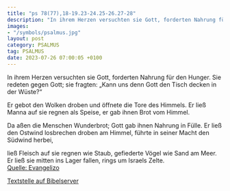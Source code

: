 ```yaml
---
title: "ps 78(77),18-19.23-24.25-26.27-28"
description: "In ihrem Herzen versuchten sie Gott, forderten Nahrung für den Hunger. Sie redeten gegen Gott; sie fragten: „Kann uns denn Gott den Tisch decken in der Wüste?“  Er gebot den Wolken droben und öffnete die Tore des Himmels. Er ließ Manna auf sie regnen als Speise, er gab ihnen ...."
images:
- "/symbols/psalmus.jpg"
layout: post
category: PSALMUS
tag: PSALMUS
date: 2023-07-26 07:00:05 +0100
---
```

In ihrem Herzen versuchten sie Gott,
forderten Nahrung für den Hunger.
Sie redeten gegen Gott; sie fragten:
„Kann uns denn Gott den Tisch decken in der Wüste?“

Er gebot den Wolken droben
und öffnete die Tore des Himmels.
Er ließ Manna auf sie regnen als Speise,
er gab ihnen Brot vom Himmel.<!--more-->

Da aßen die Menschen Wunderbrot;
Gott gab ihnen Nahrung in Fülle.
Er ließ den Ostwind losbrechen droben am Himmel,
führte in seiner Macht den Südwind herbei,

ließ Fleisch auf sie regnen wie Staub,
gefiederte Vögel wie Sand am Meer.
Er ließ sie mitten ins Lager fallen,
rings um Israels Zelte.<br>
[Quelle: Evangelizo](https://evangeliumtagfuertag.org/DE/gospel)

[Textstelle auf Bibelserver](https://www.bibleserver.com/EU/ps78(77),18-19.23-24.25-26.27-28)
